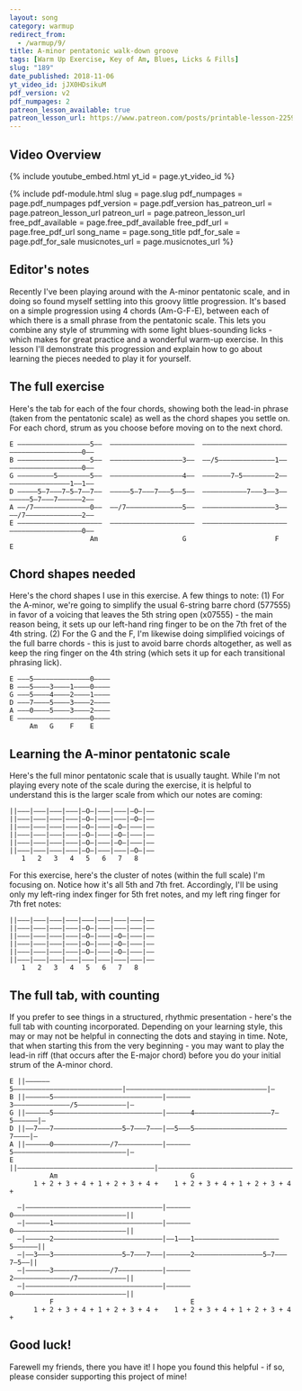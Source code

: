 ```yaml
---
layout: song
category: warmup
redirect_from:
  - /warmup/9/
title: A-minor pentatonic walk-down groove
tags: [Warm Up Exercise, Key of Am, Blues, Licks & Fills]
slug: "189"
date_published: 2018-11-06
yt_video_id: jJX0HDsikuM
pdf_version: v2
pdf_numpages: 2
patreon_lesson_available: true
patreon_lesson_url: https://www.patreon.com/posts/printable-lesson-22591518
---
```


## Video Overview

{% include youtube_embed.html yt_id = page.yt_video_id %}
<!-- Coming soon! -->

{% include pdf-module.html slug = page.slug pdf_numpages = page.pdf_numpages pdf_version = page.pdf_version has_patreon_url = page.patreon_lesson_url patreon_url = page.patreon_lesson_url free_pdf_available = page.free_pdf_available free_pdf_url = page.free_pdf_url song_name = page.song_title pdf_for_sale = page.pdf_for_sale musicnotes_url = page.musicnotes_url %}

## Editor's notes

Recently I've been playing around with the A-minor pentatonic scale, and in doing so found myself settling into this groovy little progression. It's based on a simple progression using 4 chords (Am-G-F-E), between each of which there is a small phrase from the pentatonic scale. This lets you combine any style of strumming with some light blues-sounding licks - which makes for great practice and a wonderful warm-up exercise. In this lesson I'll demonstrate this progression and explain how to go about learning the pieces needed to play it for yourself.

## The full exercise

Here's the tab for each of the four chords, showing both the lead-in phrase (taken from the pentatonic scale) as well as the chord shapes you settle on. For each chord, strum as you choose before moving on to the next chord.

    E ––––––––––––––––––5––  –––––––––––––––––––––  –––––––––––––––––––––  ––––––––––––––––––0––
    B ––––––––––––––––––5––  ––––––––––––––––––3––  ––/5––––––––––––––1––  ––––––––––––––––––0––
    G –––––––––5––––––––5––  ––––––––––––––––––4––  –––––––7–5––––––––2––  –––––––––––––––1––1––
    D –––––5–7–––7–5–7––7––  –––––5–7–––7–––5––5––  –––––––––––7–––3––3––  –––––5–7–––7––––––2––
    A ––/7––––––––––––––0––  ––/7––––––––––––––5––  ––––––––––––––––––3––  ––/7––––––––––––––2––
    E –––––––––––––––––––––  –––––––––––––––––––––  –––––––––––––––––––––  ––––––––––––––––––0––
                        Am                     G                      F                      E


## Chord shapes needed

Here's the chord shapes I use in this exercise. A few things to note: (1) For the A-minor, we're going to simplify the usual 6-string barre chord (577555) in favor of a voicing that leaves the 5th string open (x07555) - the main reason being, it sets up our left-hand ring finger to be on the 7th fret of the 4th string. (2) For the G and the F, I'm likewise doing simplified voicings of the full barre chords - this is just to avoid barre chords altogether, as well as keep the ring finger on the 4th string (which sets it up for each transitional phrasing lick).

    E –––5––––––––––––––0––––
    B –––5––––3––––1––––0––––
    G –––5––––4––––2––––1––––
    D –––7––––5––––3––––2––––
    A –––0––––5––––3––––2––––
    E ––––––––––––––––––0––––
         Am   G    F    E

## Learning the A-minor pentatonic scale

Here's the full minor pentatonic scale that is usually taught. While I'm not playing every note of the scale during the exercise, it is helpful to understand this is the larger scale from which our notes are coming:

    ||–––|–––|–––|–––|–O–|–––|–––|–O–|––   
    ||–––|–––|–––|–––|–O–|–––|–––|–O–|––   
    ||–––|–––|–––|–––|–O–|–––|–O–|–––|––   
    ||–––|–––|–––|–––|–O–|–––|–O–|–––|––   
    ||–––|–––|–––|–––|–O–|–––|–O–|–––|––   
    ||–––|–––|–––|–––|–O–|–––|–––|–O–|––   
       1   2   3   4   5   6   7   8

For this exercise, here's the cluster of notes (within the full scale) I'm focusing on. Notice how it's all 5th and 7th fret. Accordingly, I'll be using only my left-ring index finger for 5th fret notes, and my left ring finger for 7th fret notes:

    ||–––|–––|–––|–––|–––|–––|–––|–––|––   
    ||–––|–––|–––|–––|–O–|–––|–––|–––|––   
    ||–––|–––|–––|–––|–O–|–––|–O–|–––|––   
    ||–––|–––|–––|–––|–O–|–––|–O–|–––|––   
    ||–––|–––|–––|–––|–O–|–––|–O–|–––|––   
    ||–––|–––|–––|–––|–––|–––|–––|–––|––   
       1   2   3   4   5   6   7   8

## The full tab, with counting

If you prefer to see things in a structured, rhythmic presentation - here's the full tab with counting incorporated. Depending on your learning style, this may or may not be helpful in connecting the dots and staying in time. Note, that when starting this from the very beginning - you may want to play the lead-in riff (that occurs after the E-major chord) before you do your initial strum of the A-minor chord.

    E ||––––––5–––––––––––––––––––––––––––|–––––––––––––––––––––––––––––––––––|–
    B ||––––––5–––––––––––––––––––––––––––|––––––3––––––––––––––/5––––––––––––|–
    G ||––––––5–––––––––––––––––––––––––––|––––––4–––––––––––––––––––7–5––––––|–
    D ||––7–––7–––––––––––––––––5–7–––7–––|––5–––5–––––––––––––––––––––––7––––|–
    A ||––––––0––––––––––––––/7–––––––––––|––––––5––––––––––––––––––––––––––––|–
    E ||––––––––––––––––––––––––––––––––––|–––––––––––––––––––––––––––––––––––|–  
              Am                                 G                              
          1 + 2 + 3 + 4 + 1 + 2 + 3 + 4 +    1 + 2 + 3 + 4 + 1 + 2 + 3 + 4 +     

      –|––––––––––––––––––––––––––––––––––|––––––0––––––––––––––––––––––––––––||
      –|––––––1–––––––––––––––––––––––––––|––––––0––––––––––––––––––––––––––––||
      –|––––––2–––––––––––––––––––––––––––|––1–––1–––––––––––––––––––––5––––––||
      –|––3–––3–––––––––––––––––5–7–––7–––|––––––2–––––––––––––––––5–7–––7–5––||
      –|––––––3––––––––––––––/7–––––––––––|––––––2––––––––––––––/7––––––––––––||
      –|––––––––––––––––––––––––––––––––––|––––––0––––––––––––––––––––––––––––||
              F                                  E
          1 + 2 + 3 + 4 + 1 + 2 + 3 + 4 +    1 + 2 + 3 + 4 + 1 + 2 + 3 + 4 +  

## Good luck!

Farewell my friends, there you have it! I hope you found this helpful - if so, please consider supporting this project of mine!
